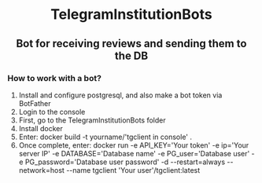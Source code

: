 <h1 align="center">TelegramInstitutionBots</h1>
<h2 align="center">Bot for receiving reviews and sending them to the DB</h2>
<h3>How to work with a bot?</h3>
<ol>
    <li>Install and configure postgresql, and also make a bot token via BotFather</li>
    <li>Login to the console</li>
    <li>First, go to the TelegramInstitutionBots folder</li>
    <li>Install docker</li>
    <li>Enter: docker build -t yourname/'tgclient in console' . </li>
    <li>Once complete, enter: docker run -e API_KEY='Your token' -e ip='Your server IP' -e DATABASE='Database name' -e PG_user='Database user' -e PG_password='Database user password' -d --restart=always --network=host --name tgclient 'Your user'/tgclient:latest</li>
</ol>
